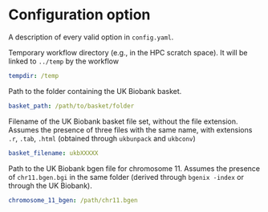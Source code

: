 # Configuration option
<!-- Describe how to configure the workflow (using config.yaml and maybe additional files). -->
<!-- All of them need to be present with example entries inside of the config folder. -->

A description of every valid option in `config.yaml`.

Temporary workflow directory (e.g., in the HPC scratch space). It will be linked to `../temp` by the workflow

``` yaml
tempdir: /temp
```

Path to the folder containing the UK Biobank basket.
```yaml
basket_path: /path/to/basket/folder
```

Filename of the UK Biobank basket file set, without the file extension. Assumes the presence of three files with the same name, with extensions `.r`, `.tab`, `.html` (obtained through `ukbunpack` and `ukbconv`)
```yaml
basket_filename: ukbXXXXX
```

Path to the UK Biobank bgen file for chromosome 11. Assumes the presence of `chr11.bgen.bgi` in the same folder (derived through `bgenix -index` or through the UK Biobank).
```yaml
chromosome_11_bgen: /path/chr11.bgen
```
